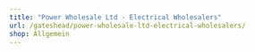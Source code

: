 ```yaml
---
title: "Power Wholesale Ltd - Electrical Wholesalers"
url: /gateshead/power-wholesale-ltd-electrical-wholesalers/
shop: Allgemein
---
```

